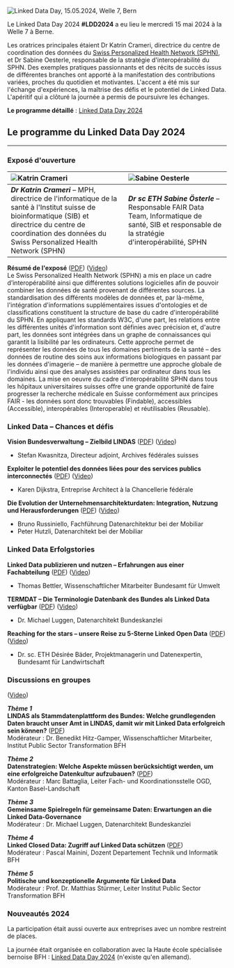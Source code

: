 ![Linked Data Day, 15.05.2024, Welle 7, Bern](/static-assets/img/linked-data-day-2024-fr.png)

Le Linked Data Day 2024 **#LDD2024** a eu lieu le mercredi 15 mai 2024 à la Welle 7 à Berne.

Les oratrices principales étaient Dr Katrin Crameri, directrice du centre de coordination des données du [Swiss Personalized Health Network (SPHN)](https://sphn.ch/fr/home/), et Dr Sabine Oesterle, responsable de la stratégie d'interopérabilité du SPHN. Des exemples pratiques passionnants et des récits de succès issus de différentes branches ont apporté à la manifestation des contributions variées, proches du quotidien et motivantes. L'accent a été mis sur l'échange d'expériences, la maîtrise des défis et le potentiel de Linked Data. L'apéritif qui a clôturé la journée a permis de poursuivre les échanges.

**Le programme détaillé** : [Linked Data Day 2024](/static-assets/img/Linked-Data-Day-2024-Programm.pdf)

## Le programme du Linked Data Day 2024

---

### Exposé d'ouverture

| ![Katrin Crameri](/static-assets/img/Katrin_250x250.jpg) | ![Sabine Oesterle](/static-assets/img/Sabine_Oe_250x250.jpg) |
|:---|:---|
| ***Dr Katrin Crameri*** – MPH, directrice de l'informatique de la santé à l'Institut suisse de bioinformatique (SIB) et directrice du centre de coordination des données du Swiss Personalized Health Network (SPHN) | ***Dr sc ETH Sabine Österle*** – Responsable FAIR Data Team, Informatique de santé, SIB et responsable de la stratégie d'interopérabilité, SPHN|

**Résumé de l'exposé** ([PDF](/static-assets/img/2024_02_Linked-Data-Day-0910h-Crameri-Oesterle.pdf)) ([Video](https://youtu.be/IgIctZnViJk))    
Le Swiss Personalized Health Network (SPHN) a mis en place un cadre d’interopérabilité ainsi que différentes solutions logicielles afin de pouvoir combiner les données de santé provenant de différentes sources. La standardisation des différents modèles de données et, par là-même, l'intégration d'informations supplémentaires issues d'ontologies et de classifications constituent la structure de base du cadre d'interopérabilité du SPHN. En appliquant les standards W3C, d'une part, les relations entre les différentes unités d'information sont définies avec précision et, d'autre part, les données sont intégrées dans un graphe de connaissances qui garantit la lisibilité par les ordinateurs. Cette approche permet de représenter les données de tous les domaines pertinents de la santé – des données de routine des soins aux informations biologiques en passant par les données d'imagerie – de manière à permettre une approche globale de l'individu ainsi que des analyses assistées par ordinateur dans tous les domaines. La mise en oeuvre du cadre d'interopérabilité SPHN dans tous les hôpitaux universitaires suisses offre une grande opportunité de faire progresser la recherche médicale en Suisse conformément aux principes FAIR - les données sont donc trouvables (Findable), accessibles (Accessible), interopérables (Interoperable) et réutilisables (Reusable).

### Linked Data – Chances et défis

**Vision Bundesverwaltung – Zielbild LINDAS** ([PDF](/static-assets/img/2024_03_Linked-Data-Day-1030h-Kwasnitza.pdf)) ([Video](https://youtu.be/5o-X1Cf--UA))     
* Stefan Kwasnitza, Directeur adjoint, Archives fédérales suisses

**Exploiter le potentiel des données liées pour des services publics interconnectés** ([PDF](/static-assets/img/2024_04_Linked-Data-Day-1100h-Dijkstra.pdf)) ([Video](https://youtu.be/S1CdKMbSr2U))    
* Karen Dijkstra, Entreprise Architect à la Chancellerie fédérale

**Die Evolution der Unternehmensarchitekturdaten: Integration, Nutzung und Herausforderungen** ([PDF](/static-assets/img/2024_05_Linked-Data-Day-1130h-Russiniello-Hutzli.pdf)) ([Video](https://youtu.be/xtoTZ-S7l5M))     
* Bruno Russiniello, Fachführung Datenarchitektur bei der Mobiliar
* Peter Hutzli, Datenarchitekt bei der Mobiliar

### Linked Data Erfolgstories

**Linked Data publizieren und nutzen – Erfahrungen aus einer Fachabteilung** ([PDF](/static-assets/img/2024_06_Linked-Data-Day-1315h-Bettler.pdf)) ([Video](https://youtu.be/oyUvdwEO9UU))      
* Thomas Bettler, Wissenschaftlicher Mitarbeiter Bundesamt für Umwelt

**TERMDAT – Die Terminologie Datenbank des Bundes als Linked Data verfügbar** ([PDF](/static-assets/img/2024_07_Linked-Data-Day-1315h-Luggen.pdf)) ([Video](https://youtu.be/I5XkhShYbzw))    
* Dr. Michael Luggen, Datenarchitekt Bundeskanzlei

**Reaching for the stars – unsere Reise zu 5-Sterne Linked Open Data** ([PDF](/static-assets/img/2024_08_Linked-Data-Day-1315h-Baeder.pdf)) ([Video](https://youtu.be/MF2-peRDj3U))   
* Dr. sc. ETH Désirée Bäder, Projektmanagerin und Datenexpertin, Bundesamt für Landwirtschaft

### Discussions en groupes
([Video](https://youtu.be/tDGEF4r0VWk))  

***Thème 1***   
**LINDAS als Stammdatenplattform des Bundes: Welche grundlegenden Daten braucht unser Amt in LINDAS, damit wir mit Linked Data erfolgreich sein können?** ([PDF](/static-assets/img/2024_09_Session01_LinkedDataDay_Stammdaten.pdf))  
Modérateur : Dr. Benedikt Hitz-Gamper, Wissenschaftlicher Mitarbeiter, Institut Public Sector Transformation BFH

***Thème 2***   
**Datenstrategien: Welche Aspekte müssen berücksichtigt werden, um eine erfolgreiche Datenkultur aufzubauen?** ([PDF](/static-assets/img/2024_Session02_LinkedDataDay_Datenstrategien.pdf))  
Modérateur : Marc Battaglia, Leiter Fach- und Koordinationsstelle OGD, Kanton Basel-Landschaft

***Thème 3***   
**Gemeinsame Spielregeln für gemeinsame Daten: Erwartungen an die Linked Data-Governance**   
Modérateur : Dr. Michael Luggen, Datenarchitekt Bundeskanzlei  

***Thème 4***   
**Linked Closed Data: Zugriff auf Linked Data schützen** ([PDF](/static-assets/img/2024_12_Session04_LinkedDataDay_Linked_Closed_Data.pdf))   
Modérateur : Pascal Mainini, Dozent Departement Technik und Informatik BFH  

***Thème 5***   
**Politische und konzeptionelle Argumente für Linked Data**   
Modérateur : Prof. Dr. Matthias Stürmer, Leiter Institut Public Sector Transformation BFH

### Nouveautés 2024

La participation était aussi ouverte aux entreprises avec un nombre restreint de places.

La journée était organisée en collaboration avec la Haute école spécialisée bernoise BFH : [Linked Data Day 2024](https://www.bfh.ch/de/aktuell/fachveranstaltungen/linked-data-day-2024/) (n'existe qu'en allemand).
